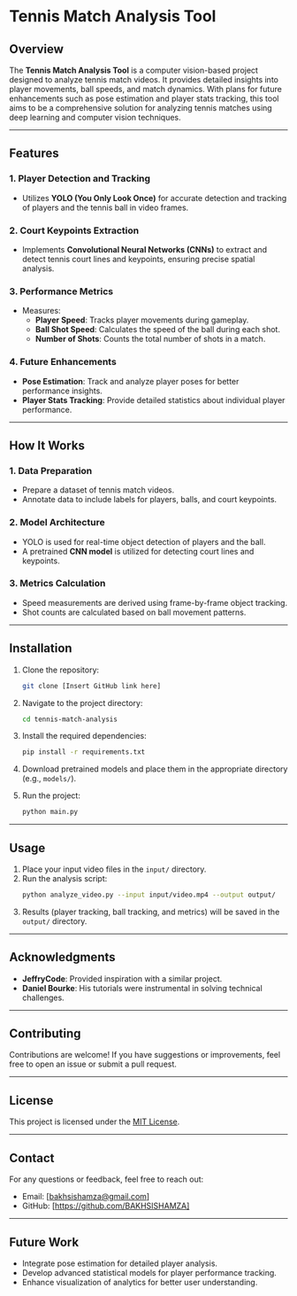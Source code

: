 # Tennis Match Analysis Tool

## Overview
The **Tennis Match Analysis Tool** is a computer vision-based project designed to analyze tennis match videos. It provides detailed insights into player movements, ball speeds, and match dynamics. With plans for future enhancements such as pose estimation and player stats tracking, this tool aims to be a comprehensive solution for analyzing tennis matches using deep learning and computer vision techniques.

---

## Features

### 1. Player Detection and Tracking
- Utilizes **YOLO (You Only Look Once)** for accurate detection and tracking of players and the tennis ball in video frames.

### 2. Court Keypoints Extraction
- Implements **Convolutional Neural Networks (CNNs)** to extract and detect tennis court lines and keypoints, ensuring precise spatial analysis.

### 3. Performance Metrics
- Measures:
  - **Player Speed**: Tracks player movements during gameplay.
  - **Ball Shot Speed**: Calculates the speed of the ball during each shot.
  - **Number of Shots**: Counts the total number of shots in a match.

### 4. Future Enhancements
- **Pose Estimation**: Track and analyze player poses for better performance insights.
- **Player Stats Tracking**: Provide detailed statistics about individual player performance.

---

## How It Works

### 1. Data Preparation
- Prepare a dataset of tennis match videos.
- Annotate data to include labels for players, balls, and court keypoints.

### 2. Model Architecture
- YOLO is used for real-time object detection of players and the ball.
- A pretrained **CNN model** is utilized for detecting court lines and keypoints.

### 3. Metrics Calculation
- Speed measurements are derived using frame-by-frame object tracking.
- Shot counts are calculated based on ball movement patterns.

---

## Installation

1. Clone the repository:
   ```bash
   git clone [Insert GitHub link here]
   ```

2. Navigate to the project directory:
   ```bash
   cd tennis-match-analysis
   ```

3. Install the required dependencies:
   ```bash
   pip install -r requirements.txt
   ```

4. Download pretrained models and place them in the appropriate directory (e.g., `models/`).

5. Run the project:
   ```bash
   python main.py
   ```

---

## Usage

1. Place your input video files in the `input/` directory.
2. Run the analysis script:
   ```bash
   python analyze_video.py --input input/video.mp4 --output output/
   ```
3. Results (player tracking, ball tracking, and metrics) will be saved in the `output/` directory.

---

## Acknowledgments

- **JeffryCode**: Provided inspiration with a similar project.
- **Daniel Bourke**: His tutorials were instrumental in solving technical challenges.

---

## Contributing

Contributions are welcome! If you have suggestions or improvements, feel free to open an issue or submit a pull request.

---

## License

This project is licensed under the [MIT License](LICENSE).

---

## Contact

For any questions or feedback, feel free to reach out:
- Email: [bakhsishamza@gmail.com]
- GitHub: [https://github.com/BAKHSISHAMZA]

---

## Future Work

- Integrate pose estimation for detailed player analysis.
- Develop advanced statistical models for player performance tracking.
- Enhance visualization of analytics for better user understanding.

